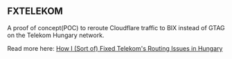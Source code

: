 ## FXTELEKOM 

A proof of concept(POC) to reroute Cloudflare traffic to BIX instead of GTAG on the Telekom Hungary network.

Read more here: [How I (Sort of) Fixed Telekom's Routing Issues in Hungary](https://kristoftorok.dev/blog/fixing-telekoms-bad-routes)
